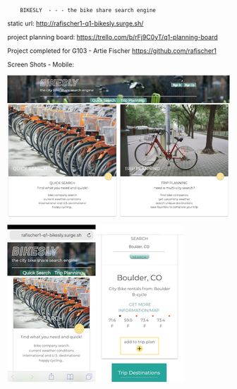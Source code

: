         
        BIKESLY  - - - the bike share search engine


static url: http://rafischer1-q1-bikesly.surge.sh/


project planning board: https://trello.com/b/rFj9C0yT/q1-planning-board


Project completed for G103 - Artie Fischer
https://github.com/rafischer1

Screen Shots - Mobile:

![desktop](./resources/desktop-screen-shot-Bikesly.png)

![mobile-screen](./resources/bikesley-home-screen-1.PNG)![mobile-screen](./resources/bikesly-trip-plan-screen-shot-1.PNG)



